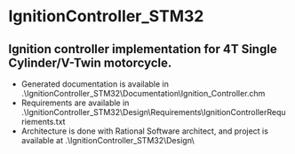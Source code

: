 # IgnitionController_STM32

## Ignition controller implementation for  4T Single Cylinder/V-Twin motorcycle. 

- Generated documentation is available in .\IgnitionController_STM32\Documentation\Ignition_Controller.chm
- Requirements are available in .\IgnitionController_STM32\Design\Requirements\IgnitionControllerRequriements.txt
- Architecture is done with Rational Software architect, and project is available at .\IgnitionController_STM32\Design\
